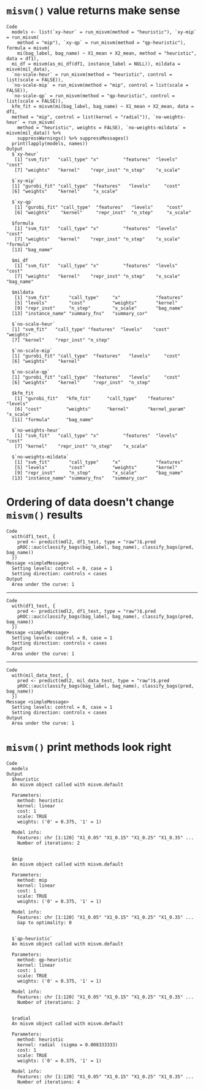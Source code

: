 # `misvm()` value returns make sense

    Code
      models <- list(`xy-heur` = run_misvm(method = "heuristic"), `xy-mip` = run_misvm(
        method = "mip"), `xy-qp` = run_misvm(method = "qp-heuristic"), formula = misvm(
        mi(bag_label, bag_name) ~ X1_mean + X2_mean, method = "heuristic", data = df1),
      mi_df = misvm(as_mi_df(df1, instance_label = NULL)), mildata = misvm(mil_data),
      `no-scale-heur` = run_misvm(method = "heuristic", control = list(scale = FALSE)),
      `no-scale-mip` = run_misvm(method = "mip", control = list(scale = FALSE)),
      `no-scale-qp` = run_misvm(method = "qp-heuristic", control = list(scale = FALSE)),
      kfm_fit = misvm(mi(bag_label, bag_name) ~ X1_mean + X2_mean, data = df1,
      method = "mip", control = list(kernel = "radial")), `no-weights-heur` = run_misvm(
        method = "heuristic", weights = FALSE), `no-weights-mildata` = misvm(mil_data)) %>%
        suppressWarnings() %>% suppressMessages()
      print(lapply(models, names))
    Output
      $`xy-heur`
       [1] "svm_fit"   "call_type" "x"         "features"  "levels"    "cost"     
       [7] "weights"   "kernel"    "repr_inst" "n_step"    "x_scale"  
      
      $`xy-mip`
      [1] "gurobi_fit" "call_type"  "features"   "levels"     "cost"      
      [6] "weights"    "kernel"     "x_scale"   
      
      $`xy-qp`
       [1] "gurobi_fit" "call_type"  "features"   "levels"     "cost"      
       [6] "weights"    "kernel"     "repr_inst"  "n_step"     "x_scale"   
      
      $formula
       [1] "svm_fit"   "call_type" "x"         "features"  "levels"    "cost"     
       [7] "weights"   "kernel"    "repr_inst" "n_step"    "x_scale"   "formula"  
      [13] "bag_name" 
      
      $mi_df
       [1] "svm_fit"   "call_type" "x"         "features"  "levels"    "cost"     
       [7] "weights"   "kernel"    "repr_inst" "n_step"    "x_scale"   "bag_name" 
      
      $mildata
       [1] "svm_fit"       "call_type"     "x"             "features"     
       [5] "levels"        "cost"          "weights"       "kernel"       
       [9] "repr_inst"     "n_step"        "x_scale"       "bag_name"     
      [13] "instance_name" "summary_fns"   "summary_cor"  
      
      $`no-scale-heur`
      [1] "svm_fit"   "call_type" "features"  "levels"    "cost"      "weights"  
      [7] "kernel"    "repr_inst" "n_step"   
      
      $`no-scale-mip`
      [1] "gurobi_fit" "call_type"  "features"   "levels"     "cost"      
      [6] "weights"    "kernel"    
      
      $`no-scale-qp`
      [1] "gurobi_fit" "call_type"  "features"   "levels"     "cost"      
      [6] "weights"    "kernel"     "repr_inst"  "n_step"    
      
      $kfm_fit
       [1] "gurobi_fit"   "kfm_fit"      "call_type"    "features"     "levels"      
       [6] "cost"         "weights"      "kernel"       "kernel_param" "x_scale"     
      [11] "formula"      "bag_name"    
      
      $`no-weights-heur`
       [1] "svm_fit"   "call_type" "x"         "features"  "levels"    "cost"     
       [7] "kernel"    "repr_inst" "n_step"    "x_scale"  
      
      $`no-weights-mildata`
       [1] "svm_fit"       "call_type"     "x"             "features"     
       [5] "levels"        "cost"          "weights"       "kernel"       
       [9] "repr_inst"     "n_step"        "x_scale"       "bag_name"     
      [13] "instance_name" "summary_fns"   "summary_cor"  
      

# Ordering of data doesn't change `misvm()` results

    Code
      with(df1_test, {
        pred <- predict(mdl2, df1_test, type = "raw")$.pred
        pROC::auc(classify_bags(bag_label, bag_name), classify_bags(pred, bag_name))
      })
    Message <simpleMessage>
      Setting levels: control = 0, case = 1
      Setting direction: controls < cases
    Output
      Area under the curve: 1

---

    Code
      with(df1_test, {
        pred <- predict(mdl2, df1_test, type = "raw")$.pred
        pROC::auc(classify_bags(bag_label, bag_name), classify_bags(pred, bag_name))
      })
    Message <simpleMessage>
      Setting levels: control = 0, case = 1
      Setting direction: controls < cases
    Output
      Area under the curve: 1

---

    Code
      with(mil_data_test, {
        pred <- predict(mdl2, mil_data_test, type = "raw")$.pred
        pROC::auc(classify_bags(bag_label, bag_name), classify_bags(pred, bag_name))
      })
    Message <simpleMessage>
      Setting levels: control = 0, case = 1
      Setting direction: controls < cases
    Output
      Area under the curve: 1

# `misvm()` print methods look right

    Code
      models
    Output
      $heuristic
      An misvm object called with misvm.default 
       
      Parameters: 
        method: heuristic 
        kernel: linear  
        cost: 1 
        scale: TRUE 
        weights: ('0' = 0.375, '1' = 1) 
       
      Model info: 
        Features: chr [1:120] "X1_0.05" "X1_0.15" "X1_0.25" "X1_0.35" ...
        Number of iterations: 2 
      
      
      $mip
      An misvm object called with misvm.default 
       
      Parameters: 
        method: mip 
        kernel: linear  
        cost: 1 
        scale: TRUE 
        weights: ('0' = 0.375, '1' = 1) 
       
      Model info: 
        Features: chr [1:120] "X1_0.05" "X1_0.15" "X1_0.25" "X1_0.35" ...
        Gap to optimality: 0 
      
      
      $`qp-heuristic`
      An misvm object called with misvm.default 
       
      Parameters: 
        method: qp-heuristic 
        kernel: linear  
        cost: 1 
        scale: TRUE 
        weights: ('0' = 0.375, '1' = 1) 
       
      Model info: 
        Features: chr [1:120] "X1_0.05" "X1_0.15" "X1_0.25" "X1_0.35" ...
        Number of iterations: 2 
      
      
      $radial
      An misvm object called with misvm.default 
       
      Parameters: 
        method: heuristic 
        kernel: radial  (sigma = 0.008333333) 
        cost: 1 
        scale: TRUE 
        weights: ('0' = 0.375, '1' = 1) 
       
      Model info: 
        Features: chr [1:120] "X1_0.05" "X1_0.15" "X1_0.25" "X1_0.35" ...
        Number of iterations: 4 
      
      

